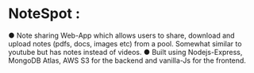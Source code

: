 # NoteSpot : 
● Note sharing Web-App which allows users to share, download and upload notes (pdfs, docs,
images etc) from a pool. Somewhat similar to youtube but has notes instead of videos.
● Built using Nodejs-Express, MongoDB Atlas, AWS S3 for the backend and vanilla-Js for the
frontend.
